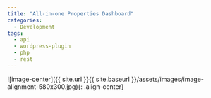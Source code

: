 ```yaml
---
title: "All-in-one Properties Dashboard"
categories:
  - Development
tags:
  - api
  - wordpress-plugin
  - php
  - rest 
---
```


![image-center]({{ site.url }}{{ site.baseurl }}/assets/images/image-alignment-580x300.jpg){: .align-center}